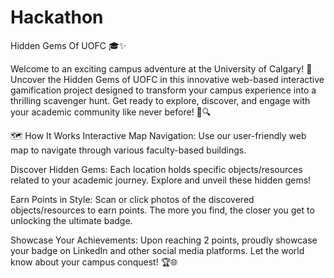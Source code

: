 # Hackathon
Hidden Gems Of UOFC 🎓✨ 

Welcome to an exciting campus adventure at the University of Calgary! 🚀 Uncover the Hidden Gems of UOFC in this innovative web-based interactive gamification project designed to transform your campus experience into a thrilling scavenger hunt. Get ready to explore, discover, and engage with your academic community like never before! 🏫🔍

🗺️ How It Works
Interactive Map Navigation: Use our user-friendly web map to navigate through various faculty-based buildings.

Discover Hidden Gems: Each location holds specific objects/resources related to your academic journey. Explore and unveil these hidden gems!

Earn Points in Style: Scan or click photos of the discovered objects/resources to earn points. The more you find, the closer you get to unlocking the ultimate badge.

Showcase Your Achievements: Upon reaching 2 points, proudly showcase your badge on LinkedIn and other social media platforms. Let the world know about your campus conquest! 🏆🌐
